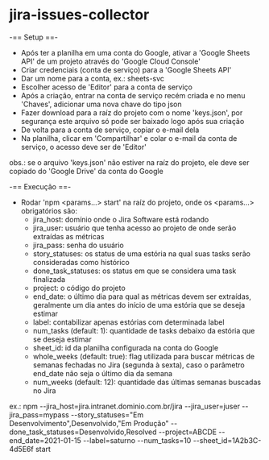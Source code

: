 # jira-issues-collector

-== Setup ==-
- Após ter a planilha em uma conta do Google, ativar a 'Google Sheets API' de um projeto através do 'Google Cloud Console'
- Criar credenciais (conta de serviço) para a 'Google Sheets API'
- Dar um nome para a conta, ex.: sheets-svc
- Escolher acesso de 'Editor' para a conta de serviço
- Após a criação, entrar na conta de serviço recém criada e no menu 'Chaves', adicionar uma nova chave do tipo json
- Fazer download para a raíz do projeto com o nome 'keys.json', por segurança este arquivo só pode ser baixado logo após sua criação
- De volta para a conta de serviço, copiar o e-mail dela
- Na planilha, clicar em 'Compartilhar' e colar o e-mail da conta de serviço, o acesso deve ser de 'Editor'

obs.: se o arquivo 'keys.json' não estiver na raíz do projeto, ele deve ser copiado do 'Google Drive' da conta do Google


-== Execução ==-
- Rodar 'npm <params...> start' na raíz do projeto, onde os <params...> obrigatórios são:
	- jira_host: domínio onde o Jira Software está rodando
	- jira_user: usuário que tenha acesso ao projeto de onde serão extraídas as métricas
	- jira_pass: senha do usuário
	- story_statuses: os status de uma estória na qual suas tasks serão consideradas como histórico
	- done_task_statuses: os status em que se considera uma task finalizada
	- project: o código do projeto
	- end_date: o último dia para qual as métricas devem ser extraídas, geralmente um dia antes do início de uma estória que se deseja estimar
	- label: contabilizar apenas estórias com determinada label
	- num_tasks (default: 1): quantidade de tasks debaixo da estória que se deseja estimar
	- sheet_id: id da planilha configurada na conta do Google
	- whole_weeks (default: true): flag utilizada para buscar métricas de semanas fechadas no Jira (segunda à sexta), caso o parâmetro end_date não seja o último dia da semana
	- num_weeks (default: 12): quantidade das últimas semanas buscadas no Jira

ex.: npm --jira_host=jira.intranet.dominio.com.br/jira --jira_user=juser --jira_pass=mypass --story_statuses="Em Desenvolvimento",Desenvolvido,"Em Produção" --done_task_statuses=Desenvolvido,Resolved --project=ABCDE --end_date=2021-01-15 --label=saturno --num_tasks=10 --sheet_id=1A2b3C-4d5E6f start